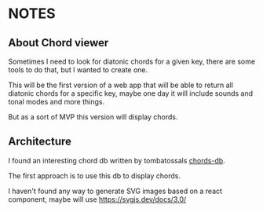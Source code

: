 # NOTES
## About Chord viewer

Sometimes I need to look for diatonic chords for a given key, there are some tools to do that, but I wanted to create one.

This will be the first version of a web app that will be able to return all diatonic chords for a specific key, maybe one day it will include sounds and tonal modes and more things.

But as a sort of MVP this version will display chords.

## Architecture

I found an interesting chord db written by tombatossals [chords-db](https://github.com/tombatossals/chords-db).

The first approach is to use this db to display chords.

I haven't found any way to generate SVG images based on a react component, maybe will use https://svgjs.dev/docs/3.0/ 